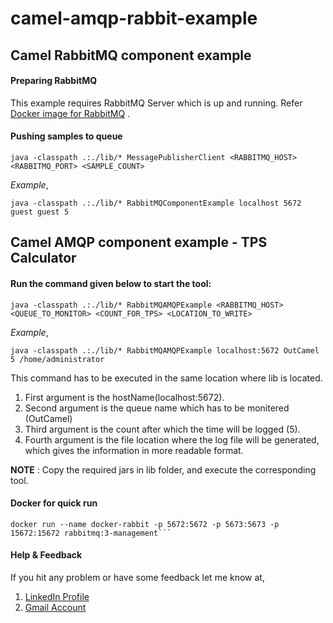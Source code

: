 # camel-amqp-rabbit-example

## Camel RabbitMQ component example

#### Preparing RabbitMQ
  This example requires RabbitMQ Server which is up and running. Refer [Docker image for RabbitMQ](https://github.com/ShyamSundar16/camel-amqp-rabbit-example#docker-for-quick-run) .
  
#### Pushing samples to queue

    java -classpath .:./lib/* MessagePublisherClient <RABBITMQ_HOST> <RABBITMQ_PORT> <SAMPLE_COUNT>
   
   *Example*,
   
    java -classpath .:./lib/* RabbitMQComponentExample localhost 5672 guest guest 5
   

## Camel AMQP component example - TPS Calculator 

#### Run the command given below to start the tool:  

    java -classpath .:./lib/* RabbitMQAMQPExample <RABBITMQ_HOST> <QUEUE_TO_MONITOR> <COUNT_FOR_TPS> <LOCATION_TO_WRITE>

  *Example*,
  
    java -classpath .:./lib/* RabbitMQAMQPExample localhost:5672 OutCamel 5 /home/administrator

This command has to be executed in the same location where lib is located.
1. First argument is the hostName(localhost:5672).
2. Second argument is the queue name which has to be monitered (OutCamel)
3. Third argument is the count after which the time will be logged (5).
4. Fourth argument is the file location where the log file will be generated, which gives the information in more readable format.

**NOTE** : Copy the required jars in lib folder, and execute the corresponding tool.

#### Docker for quick run
```
docker run --name docker-rabbit -p 5672:5672 -p 5673:5673 -p 15672:15672 rabbitmq:3-management```
```

#### Help & Feedback
If you hit any problem or have some feedback let me know at,
1. [LinkedIn Profile](https://www.linkedin.com/in/shaam-sundar-1405/)
2. [Gmail Account](shaamsundar16@gmail.com)